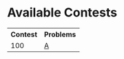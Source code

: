 # Available Contests

<table><tr><th>Contest</th><th>Problems</th></tr><tr><td>100</td><td><a href="https://open-competitive-coding.github.io/problem-set/100/A/">A</a> </td></tr></table>
